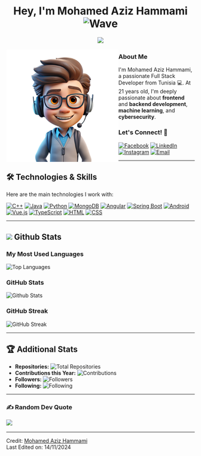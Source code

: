 <h1 align="center"><b>Hey, I'm Mohamed Aziz Hammami</b> <img src="https://media.giphy.com/media/hvRJCLFzcasrR4ia7z/giphy.gif" width="35" alt="Wave"></h1>

<p align="center">
  <a href="https://github.com/DenverCoder1/readme-typing-svg">
    <img src="https://readme-typing-svg.herokuapp.com?font=Time+New+Roman&color=cyan&size=25&center=true&vCenter=true&width=600&height=100&lines=Hey!+It's+Mohamed+Aziz+Hammami..&hearts;++;Self-taught+Full+Stack+Web+Developer;Software-Engineer,;Passionate+about+Development+and+Learning!">
  </a>
</p>

<!-- Avatar Section -->
<img title="My Avatar" align="left" src="myavatar.webp" width="300px" alt="Avatar Image">

### About Me
I'm Mohamed Aziz Hammami, a passionate Full Stack Developer from Tunisia 💻. At 21 years old, I'm deeply passionate about **frontend** and **backend development**, **machine learning**, and **cybersecurity**.

### <b>Let's Connect!</b> 🤝
[![Facebook](https://img.shields.io/badge/-Facebook-4267B2?style=flat&logo=facebook&logoColor=white)](https://www.facebook.com/aziz.hammami.35110/)
[![LinkedIn](https://img.shields.io/badge/-LinkedIn-0e76a8?style=flat&logo=linkedin&logoColor=white)](https://www.linkedin.com/in/aziz-ben-ismail-a111ba19a/)
[![Instagram](https://img.shields.io/badge/-Instagram-e84393?style=flat&logo=instagram&logoColor=white)](https://www.instagram.com/azizbensmail/)
[![Email](https://img.shields.io/badge/-Gmail-c0392b?style=flat&logo=gmail&logoColor=white)](mailto:aziz.270700@gmail.com)

---

## 🛠️ Technologies & Skills

Here are the main technologies I work with:

[![C++](https://img.shields.io/badge/-C++-00599C?style=for-the-badge&logo=c%2B%2B&logoColor=white)](#)
[![Java](https://img.shields.io/badge/-Java-007396?style=for-the-badge&logo=java&logoColor=white)](#)
[![Python](https://img.shields.io/badge/-Python-3776AB?style=for-the-badge&logo=python&logoColor=white)](#)
[![MongoDB](https://img.shields.io/badge/-MongoDB-4EA94B?style=for-the-badge&logo=mongodb&logoColor=white)](#)
[![Angular](https://img.shields.io/badge/-Angular-DD0031?style=for-the-badge&logo=angular&logoColor=white)](#)
[![Spring Boot](https://img.shields.io/badge/-SpringBoot-6DB33F?style=for-the-badge&logo=spring&logoColor=white)](#)
[![Android](https://img.shields.io/badge/-Android-3DDC84?style=for-the-badge&logo=android&logoColor=white)](#)
[![Vue.js](https://img.shields.io/badge/-Vue.js-42b883?style=for-the-badge&logo=vue.js&logoColor=white)](#)
[![TypeScript](https://img.shields.io/badge/-TypeScript-3178C6?style=for-the-badge&logo=typescript&logoColor=white)](#)
[![HTML](https://img.shields.io/badge/-HTML5-E34F26?style=for-the-badge&logo=html5&logoColor=white)](#)
[![CSS](https://img.shields.io/badge/-CSS3-1572B6?style=for-the-badge&logo=css3&logoColor=white)](#)

---

## <!-- Github Stats Section -->
## <img src="https://media.giphy.com/media/iY8CRBdQXODJSCERIr/giphy.gif" width="35"><b> Github Stats </b>

### My Most Used Languages
![Top Languages](https://github-readme-stats.vercel.app/api/top-langs/?username=MohamedAziz-Hammami&show_icons=true&layout=compact&langs_count=10&theme=radical)

### GitHub Stats
![Github Stats](https://github-readme-stats.vercel.app/api?username=MohamedAziz-Hammami&show_icons=true&theme=radical)

### GitHub Streak
![GitHub Streak](https://github-readme-streak-stats.herokuapp.com/?user=MohamedAziz-Hammami&theme=algolia)

---

## 🏆 Additional Stats

- **Repositories:** ![Total Repositories](https://img.shields.io/badge/Repos-50+-blue)
- **Contributions this Year:** ![Contributions](https://img.shields.io/badge/Contributions-900+-green)
- **Followers:** ![Followers](https://img.shields.io/badge/Followers-1000+-purple)
- **Following:** ![Following](https://img.shields.io/badge/Following-300+-orange)

---

### ✍️ Random Dev Quote
![](https://quotes-github-readme.vercel.app/api?type=horizontal&theme=radical)

---

Credit: [Mohamed Aziz Hammami](https://github.com/MohamedAziz-Hammami)  
Last Edited on: 14/11/2024

